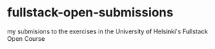 # fullstack-open-submissions
my submisions to the exercises in the University of Helsinki's Fullstack Open Course
